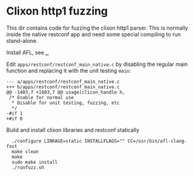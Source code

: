 # Clixon http1 fuzzing

This dir contains code for fuzzing the clixon http1 parser. This is normally inside the
native restconf app and need some special compiling to run stand-alone.

Install AFL, see [..](..)

Edit `apps/restconf/restconf_main_native.c` by disabling the regular
main function and replacing it with the unit testing `main`:
```
--- a/apps/restconf/restconf_main_native.c
+++ b/apps/restconf/restconf_main_native.c
@@ -1403,7 +1403,7 @@ usage(clicon_handle h,
 /* Enable for normal use
  * Disable for unit testing, fuzzing, etc
  */
-#if 1
+#if 0
```

Build and install clixon libraries and restconf statically
```
  ./configure LINKAGE=static INSTALLFLAGS="" CC=/usr/bin/afl-clang-fast
  make clean
  make
  sudo make install
  ./runfuzz.sh
```

